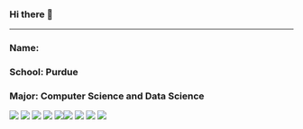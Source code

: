 ### Hi there 👋
---
### Name: 
### School: Purdue
### Major: Computer Science and Data Science

<img src="https://img.shields.io/badge/Python-3776AB?style=flat-square&logo=python&logoColor=white">
<img src="https://img.shields.io/badge/C-A8B9CC?style=flat&logo=C&logoColor=white"/>
<img src="https://img.shields.io/badge/Java-007396?style=flat-square&logo=java&logoColor=white">
<img src="https://img.shields.io/badge/R-276DC3?style=flat-square&logo=r&logoColor=white">
<img src="https://img.shields.io/badge/Linux-FCC624?style=flat-square&logo=Linux&logoColor=white">
​
<img src="https://img.shields.io/badge/Atom-66595C?style=flat-square&logo=Atom&logoColor=white">
<img src="https://img.shields.io/badge/IntelliJ IDEA-000000?style=flat-square&logo=Intellijidea&logoColor=">
<img src="https://img.shields.io/badge/PyCharm-000000?style=flat-square&logo=pycharm&logoColor=white">
<img src="https://img.shields.io/badge/Visual Studio Code-007ACC?style=flat-square&logo=visual studio code&logoColor=white">

<!--
**ryaotuix/ryaotuix** is a ✨ _special_ ✨ repository because its `README.md` (this file) appears on your GitHub profile.

Here are some ideas to get you started:

- 🔭 I’m currently working on ...
- 🌱 I’m currently learning ...
- 👯 I’m looking to collaborate on ...
- 🤔 I’m looking for help with ...
- 💬 Ask me about ...
- 📫 How to reach me: ...
- 😄 Pronouns: ...
- ⚡ Fun fact: ...
-->
